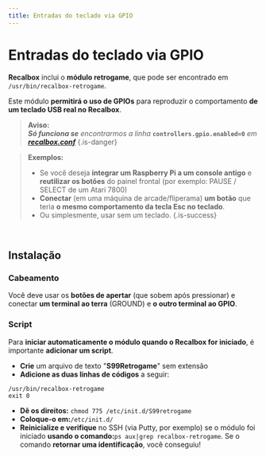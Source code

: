 ```yaml
---
title: Entradas do teclado via GPIO
---
```


# Entradas do teclado via GPIO

**Recalbox** inclui o **módulo retrogame**, que pode ser encontrado em `/usr/bin/recalbox-retrogame`.

Este módulo **permitirá o uso de GPIOs** para reproduzir o comportamento **de um teclado USB real no Recalbox**.


>**Aviso:**  
>_**Só funciona se** encontrarmos a linha_ **`controllers.gpio.enabled=0`** _em_ [_**recalbox.conf**_](/v/portugues/manual-basico/primeiras-nocoes/o-arquivo-recalbox.conf)
{.is-danger}


>**Exemplos:**
>
>* Se você deseja **integrar um Raspberry Pi a um console antigo** e **reutilizar os botões** do painel frontal \(por exemplo: PAUSE / SELECT de um Atari 7800\)
>* **Conectar** \(em uma máquina de arcade/fliperama\) **um botão** que teria **o mesmo comportamento da tecla Esc no teclado**.
>* Ou simplesmente, usar sem um teclado.
{.is-success}

​

## Instalação​ <a id="instalacao"></a>

### Cabeamento <a id="cabeamento"></a>

Você deve usar os **botões de apertar** \(que sobem após pressionar\) e conectar **um terminal ao terra** \(GROUND\) e **o outro terminal ao GPIO**.

### ​Script <a id="script"></a>

Para **iniciar automaticamente o módulo quando o Recalbox for iniciado**, é importante **adicionar um script**.

* **Crie** um arquivo de texto "**S99Retrogame**" sem extensão
* **Adicione as duas linhas de códigos** a seguir:

```text
/usr/bin/recalbox-retrogame
exit 0
```

* **Dê os direitos:** `chmod 775 /etc/init.d/S99retrogame`
* **Coloque-o em:**`/etc/init.d/`
* **Reinicialize e verifique** no SSH \(via Putty, por exemplo\) se o módulo foi iniciado **usando o comando:**`ps aux|grep recalbox-retrogame`. Se o comando **retornar uma identificação**, você conseguiu!

